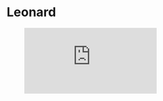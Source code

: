 # Leonard

<figure><embed src="https://wakatime.com/share/@83880710-3f95-4168-96e5-ccf019e66f72/2735c504-921b-4d24-ad17-d7f8e4504247.svg"></embed></figure>

